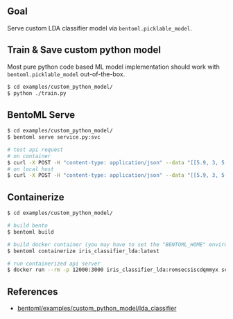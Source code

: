 ## Goal
Serve custom LDA classifier model via `bentoml.picklable_model`.

## Train & Save custom python model
Most pure python code based ML model implementation should work with `bentoml.picklable_model` out-of-the-box.
```bash
$ cd examples/custom_python_model/
$ python ./train.py
```

## BentoML Serve
```bash
$ cd examples/custom_python_model/
$ bentoml serve service.py:svc

# test api request
# on container
$ curl -X POST -H "content-type: application/json" --data "[[5.9, 3, 5.1, 1.8]]" http://127.0.0.1:3000/classify
# on local host
$ curl -X POST -H "content-type: application/json" --data "[[5.9, 3, 5.1, 1.8]]" http://127.0.0.1:12000/classify
```

## Containerize
```bash
$ cd examples/custom_python_model/

# build bento
$ bentoml build

# build docker container (you may have to set the "BENTOML_HOME" environment variable)
$ bentoml containerize iris_classifier_lda:latest

# run containerized api server
$ docker run --rm -p 12000:3000 iris_classifier_lda:romsecsiscdqmmyx serve --production
```


## References
- [bentoml/examples/custom_python_model/lda_classifier]

[bentoml/examples/custom_python_model/lda_classifier]: https://github.com/bentoml/BentoML/tree/main/examples/custom_python_model/lda_classifier
